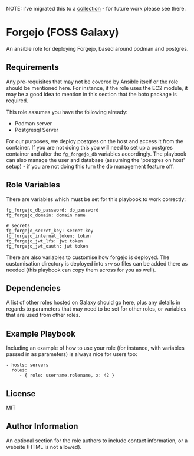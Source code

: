 NOTE: I've migrated this to a [collection](https://github.com/fossgalaxy/collection-forge) - for future
work please see there.

Forgejo (FOSS Galaxy)
=========

An ansible role for deploying Forgejo, based around podman and postgres.

Requirements
------------

Any pre-requisites that may not be covered by Ansible itself or the role should be mentioned here. For instance, if the role uses the EC2 module, it may be a good idea to mention in this section that the boto package is required.

This role assumes you have the following already:

* Podman server
* Postgresql Server

For our purposes, we deploy postgres on the host and access it from the container. If you are not doing this
you will need to set up a postgres container and alter the `fg_forgejo_db` variables accordingly. The
playbook can also manage the user and database (assuming the 'postgres on host' setup) - if you are
not doing this turn the db management feature off.

Role Variables
--------------

There are variables which must be set for this playbook to work correctly:

```
fg_forgejo_db_password: db_password
fg_forgejo_domain: domain name

# secrets
fg_forgejo_secret_key: secret key
fg_forgejo_internal_token: token
fg_forgejo_jwt_lfs: jwt token
fg_forgejo_jwt_oauth: jwt token
```

There are also variables to customise how forgejo is deployed. The customisation directory is deployed into
`srv` so files can be added there as needed (this playbook can copy them across for you as well).

Dependencies
------------

A list of other roles hosted on Galaxy should go here, plus any details in regards to parameters that may need to be set for other roles, or variables that are used from other roles.

Example Playbook
----------------

Including an example of how to use your role (for instance, with variables passed in as parameters) is always nice for users too:

    - hosts: servers
      roles:
         - { role: username.rolename, x: 42 }

License
-------

MIT

Author Information
------------------

An optional section for the role authors to include contact information, or a website (HTML is not allowed).
